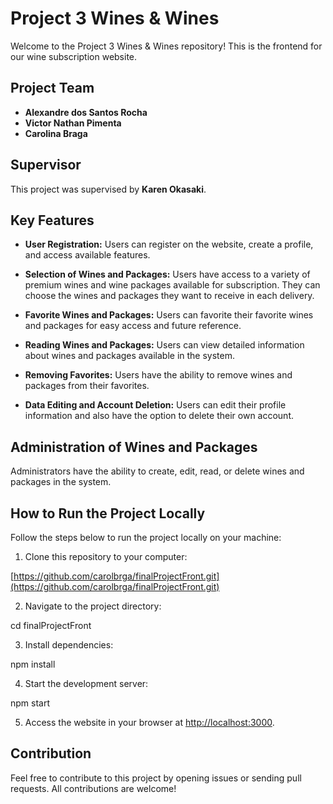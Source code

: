 # Project 3 Wines & Wines

Welcome to the Project 3 Wines & Wines repository! This is the frontend for our wine subscription website.

## Project Team

- **Alexandre dos Santos Rocha**
- **Victor Nathan Pimenta**
- **Carolina Braga**

## Supervisor

This project was supervised by **Karen Okasaki**.

## Key Features

- **User Registration:** Users can register on the website, create a profile, and access available features.

- **Selection of Wines and Packages:** Users have access to a variety of premium wines and wine packages available for subscription. They can choose the wines and packages they want to receive in each delivery.

- **Favorite Wines and Packages:** Users can favorite their favorite wines and packages for easy access and future reference.

- **Reading Wines and Packages:** Users can view detailed information about wines and packages available in the system.

- **Removing Favorites:** Users have the ability to remove wines and packages from their favorites.

- **Data Editing and Account Deletion:** Users can edit their profile information and also have the option to delete their own account.

## Administration of Wines and Packages

Administrators have the ability to create, edit, read, or delete wines and packages in the system.

## How to Run the Project Locally

Follow the steps below to run the project locally on your machine:

1. Clone this repository to your computer:

[https://github.com/carolbrga/finalProjectFront.git](https://github.com/carolbrga/finalProjectFront.git)

2. Navigate to the project directory:

cd finalProjectFront

3. Install dependencies:

npm install

4. Start the development server:

npm start

5. Access the website in your browser at [http://localhost:3000](http://localhost:3000).

## Contribution

Feel free to contribute to this project by opening issues or sending pull requests. All contributions are welcome!
